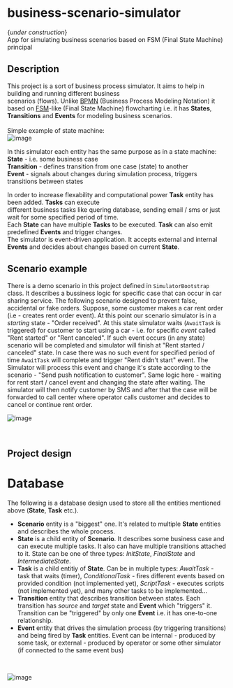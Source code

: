 # business-scenario-simulator  
 {*under construction*} <br />
 App for simulating business scenarios based on FSM (Final State Machine) principal

## Description
This project is a sort of business process simulator. It aims to help in building and running different business <br /> 
scenarios (flows). Unlike [BPMN](https://en.m.wikipedia.org/wiki/Business_Process_Model_and_Notation) (Business Process Modeling Notation) it based on [FSM](https://en.wikipedia.org/wiki/Finite-state_machine)-like (Final State Machine) flowcharting i.e. it has __States__, __Transitions__ and __Events__ for modeling business scenarios. <br />
<br />
Simple example of state machine:<br />
![image](https://user-images.githubusercontent.com/33380175/64645410-86125800-d41d-11e9-9b1a-683536c313fb.png)
<br />

In this simulator each entity has the same purpose as in a state machine: <br />
__State__ - i.e. some business case <br />
__Transition__ - defines transition from one case (state) to another <br />
__Event__ - signals about changes during simulation process, triggers transitions between states <br />

In order to increase flexability and computational power __Task__ entity has been added. __Tasks__ can execute <br />
different business tasks like quering database, sending email / sms or just wait for some specified period of time. <br />
Each __State__ can have multiple __Tasks__ to be executed. __Task__ can also emit predefined __Events__ and trigger changes.<br />
The simulator is event-driven application. It accepts external and internal __Events__ and decides about changes based on
current __State__.

## Scenario example
There is a demo scenario in this project defined in `SimulatorBootstrap` class. It describes a bussiness logic for specific case 
that can occur in car sharing service. The following scenario designed to prevent false, accidental or fake orders. Suppose, some customer makes a car rent order (i.e - creates rent order event). At this point our scenario simulator is in a *starting* state - "Order received". At this state simulator waits (`AwaitTask` is triggered) for customer to start using a car - i.e. for specific *event* called "Rent started" or "Rent canceled". If such event occurs (in any state) scenario will be completed and simulator will finish at "Rent started / canceled" state. In case there was no such event for specified period of time `AwaitTask` will complete and trigger "Rent didn't start" event. The Simulator will process this event and change it's state according to the scenario - "Send push notification to customer". Same logic here - waiting for rent start / cancel event and changing the state after waiting. The simulator will then notify customer by SMS and after that the case will be forwarded to call center where operator calls customer and decides to cancel or continue rent order.
<br />

![image](https://user-images.githubusercontent.com/33380175/64677847-0fa74180-d481-11e9-97c6-03d353c5369d.png)

<br />

## Project design

# Database
The following is a database design used to store all the entities mentioned above (__State__, __Task__ etc.).<br />
* __Scenario__ entity is a "biggest" one. It's related to multiple __State__ entities and describes the whole process.
* __State__ is a child entity of __Scenario__. It describes some business case and can execute multiple tasks. It also can have multiple transitions attached to it. State can be one of three types: *InitState*, *FinalState* and *IntermediateState*.
* __Task__ is a child entitiy of __State__. Can be in multiple types: *AwaitTask* - task that waits (timer), *ConditionalTask* - fires different events based on provided condition (not implemented yet), *ScriptTask* - executes scripts (not implemented yet), and many other tasks to be implemented...
* __Transition__ entity that describes transition between states. Each transition has *source* and *target* state and __Event__ which "triggers" it. Transition can be "triggered" by only one __Event__ i.e. it has one-to-one relationship.
* __Event__ entity that drives the simulation process (by triggering transitions) and being fired by __Task__ entities. Event can be internal - produced by some task, or external - produced by operator or some other simulator (if connected to the same event bus) 
<br />

![image](https://user-images.githubusercontent.com/33380175/64678921-42ead000-d483-11e9-9722-15700a86df63.png)
